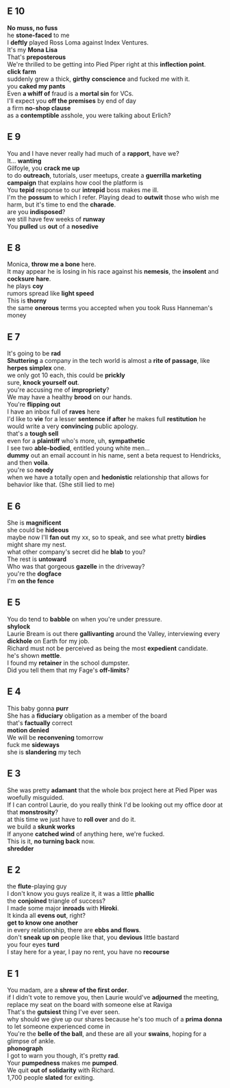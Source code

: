 
## E 10 
**No muss, no fuss**  
he **stone-faced** to me  
I **deftly** played Ross Loma against Index Ventures.  
It's my **Mona Lisa**  
That's **preposterous**  
We're thrilled to be getting into Pied Piper right at this **inflection point**.  
**click farm**  
suddenly grew a thick, **girthy** **conscience** and fucked me with it.  
you **caked my pants**  
Even **a whiff of** fraud is a **mortal sin** for VCs.  
I'll expect you **off the premises** by end of day  
a firm **no-shop clause**  
as a **contemptible** asshole, you were talking about Erlich?   


## E 9  
You and I have never really had much of a **rapport**, have we?  
It... **wanting**  
Gilfoyle, you **crack me up**  
to do **outreach**, tutorials, user meetups, create a **guerrilla marketing** **campaign** that explains how cool the platform is  
You **tepid** response to our **intrepid** boss makes me ill.  
I'm the **possum** to which I refer. Playing dead to **outwit** those who wish me harm, but it's time to end the **charade**.  
are you **indisposed**?  
we still have few weeks of **runway**  
You **pulled** us **out** of a **nosedive**  

## E 8  
Monica, **throw me a bone** here.  
It may appear he is losing in his race against his **nemesis**, the **insolent** and **cocksure** **hare**.  
he plays **coy**  
rumors spread like **light speed**  
This is **thorny**  
the same **onerous** terms you accepted when you took Russ Hanneman's money  

## E 7 

It's going to be **rad**  
**Shuttering** a company in the tech world is almost a **rite of passage**, like **herpes simplex** one.  
we only got 10 each, this could be **prickly**  
sure, **knock yourself out**.  
you're accusing me of **impropriety**?  
We may have a healthy **brood** on our hands.  
You're **flipping out**  
I have an inbox full of **raves** here  
I'd like to **vie** for a lesser **sentence** **if after** he makes full **restitution** he would write a very **convincing** public apology.  
that's a **tough sell**  
even for a **plaintiff** who's more, uh, **sympathetic**  
I see two **able-bodied**, entitled young white men...   
**dummy** out an email account in his name, sent a beta request to Hendricks, and then **voila**.  
you're so **needy**  
when we have a totally open and **hedonistic** relationship that allows for behavior like that. (She still lied to me)  

## E 6  

She is **magnificent**  
she could be **hideous**  
maybe now I'll **fan out** my xx, so to speak, and see what pretty **birdies** might share my nest.  
what other company's secret did he **blab** to you?  
The rest is **untoward**  
Who was that gorgeous **gazelle** in the driveway?  
you're the **dogface**  
I'm **on the fence**  


## E 5 

You do tend to **babble** on when you're under pressure.  
**shylock**  
Laurie Bream is out there **gallivanting** around the Valley, interviewing every **dickhole** on Earth for my job.  
Richard must not be perceived as being the most **expedient** candidate.  
he's shown **mettle**.  
I found my **retainer** in the school dumpster.  
Did you tell them that my Fage's **off-limits**?  

## E 4 
This baby gonna **purr**  
She has a **fiduciary** obligation as a member of the board  
that's **factually** correct  
**motion denied**  
We will be **reconvening** tomorrow  
fuck me **sideways**  
she is **slandering** my tech  

## E 3 

She was pretty **adamant** that the whole box project here at Pied Piper was woefully misguided.  
If I can control Laurie, do you really think I'd be looking out my office door at that **monstrosity**?  
at this time we just have to **roll over** and do it.  
we build a **skunk works**  
If anyone **catched wind** of anything here, we're fucked.  
This is it, **no turning back** now.  
**shredder** 


## E 2  
the **flute**-playing guy  
I don't know you guys realize it, it was a little **phallic**  
the **conjoined** triangle of success?  
I made some major **inroads** with **Hiroki**.  
It kinda all **evens out**, right?  
**get to know one another**  
in every relationship, there are **ebbs and flows**.  
don't **sneak up on** people like that, you **devious** little bastard  
you four eyes **turd**  
I stay here for a year, I pay no rent, you have no **recourse**  


## E 1 
You madam, are a **shrew** **of the first order**.  
if I didn't vote to remove you, then Laurie would've **adjourned** the meeting, replace my seat on the board with someone else at Raviga  
That's the **gutsiest** thing I've ever seen.  
why should we give up our shares because he's too much of a **prima donna** to let someone experienced come in  
You're the **belle of the ball**, and these are all your **swains**, hoping for a glimpse of ankle.  
**phonograph**  
I got to warn you though, it's pretty **rad**.  
Your **pumpedness** makes me **pumped**.  
We quit **out of solidarity** with Richard.  
1,700 people **slated** for exiting.  

